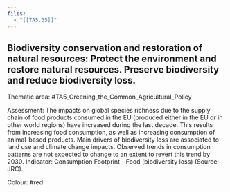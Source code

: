 ```yaml
---
files:
  - "[[TA5.35]]"
---
```

## Biodiversity conservation and restoration of natural resources: Protect the environment and restore natural resources. Preserve biodiversity and reduce biodiversity loss.

Thematic area: #TA5_Greening_the_Common_Agricultural_Policy

Assessment: The impacts on global species richness due to the supply chain of food products consumed in the EU (produced either in the EU or in other world regions) have increased during the last decade. This results from increasing food consumption, as well as increasing consumption
of animal-based products. Main drivers of biodiversity loss are associated to land use and climate change impacts. Observed trends in consumption patterns are not expected to change to an extent to revert this trend by 2030. Indicator: Consumption Footprint - Food (biodiversity loss) (Source: JRC).

Colour: #red